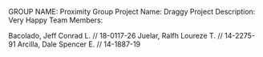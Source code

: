 GROUP NAME: Proximity Group
Project Name: Draggy
Project Description: Very Happy
Team Members:

Bacolado, Jeff Conrad L. // 18-0117-26
Juelar, Ralfh Loureze T. // 14-2275-91
Arcilla, Dale Spencer E. // 14-1887-19